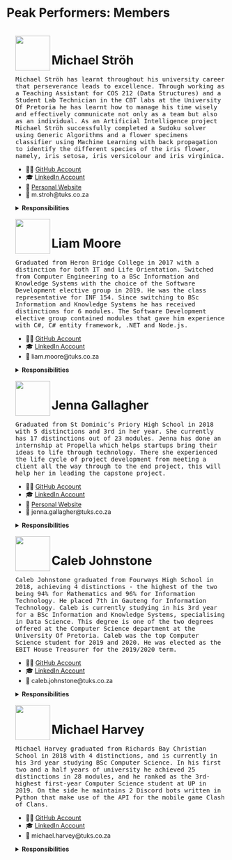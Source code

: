 # Peak Performers: Members

<div style="margin-left: 4%">

<br>
<img align="left" width="80" src="https://user-images.githubusercontent.com/39992590/136713416-05aa6fc3-717f-4b63-be63-18f50543022f.jpg">
<h1 style="font-size: 200%;" > Michael Ströh </h1>
<pre style="white-space: pre-wrap;">
Michael Ströh has learnt throughout his university career that perseverance leads to excellence. Through working as a Teaching Assistant for COS 212 (Data Structures) and a Student Lab Technician in the CBT labs at the University Of Pretoria he has learnt how to manage his time wisely and effectively communicate not only as a team but also as an individual. As an Artificial Intelligence project Michael Ströh successfully completed a Sudoku solver using Generic Algorithms and a flower specimens classifier using Machine Learning with back propagation to identify the different species of the iris flower, namely, iris setosa, iris versicolour and iris virginica.
</pre>
<ul>
  <li>👨‍💻 <a href="https://github.com/Michael-Stroh"> GitHub Account </a></li>
  <li>🎓 <a href="https://www.linkedin.com/in/stroh-michael/"> LinkedIn Account </a></li>
  <li>👋 <a href="https://michael-stroh.github.io/myCV/"> Personal Website </a></li>
  <li>📧 m.stroh@tuks.co.za</li>
</ul>
   <details>
       <summary><b> Responsibilities </b></summary>
       <pre>
 - GitHub Readme creation and maintenance.
 - Documentation: 
    - Coding Standards
    - Software Requirements Specification
    - Architecture Requirements and Design Specifications
    - Testing Policy
 - Backend:
    - GeoCode Subsystem
    - System Optimization
    - Events Subsystem
- Testing and researched frameworks:
    - Unit Testing
    - Integration Testing
    - Jmeter
    - Sonar    
    - Mockito        
</pre>
   </details>

<br>
<img align="left" width="80" src="https://user-images.githubusercontent.com/39992590/136713414-dda2cefb-7b9a-4d9f-aabc-19394d69e5cb.jpg">
<h1 style="font-size: 200%;" > Liam Moore </h1>
  <pre style="white-space: pre-wrap;">
Graduated from Heron Bridge College in 2017 with a distinction for both IT and Life Orientation. Switched from Computer Engineering to a BSc Information and Knowledge Systems with the choice of the Software Development elective group in 2019. He was the class representative for INF 154. Since switching to BSc Information and Knowledge Systems he has received distinctions for 6 modules. The Software Development elective group contained modules that gave him experience with C#, C# entity framework, .NET and Node.js.
</pre>
<ul>
  <li>👨‍💻 <a href="https://github.com/NitronBiohazard"> GitHub Account</a></li>
  <li>🎓 <a href="https://www.linkedin.com/in/liam-moore-410004210/"> LinkedIn  Account </a></li>
  <li>📧 liam.moore@tuks.co.za</li>
</ul>
   <details>
       <summary><b> Responsibilities </b></summary>
       <pre>
 - Documentation: 
    - Software Requirements Specification
    - Architecture Requirements and Design Specifications
 - Backend: 
    - Mission Subsystem
    - LeaderBoard Subsystem
    - Events Subsystem extension for Blockly
    - Collectable Subsystem and the design patterns (Decorator and Factory patterns)
 - Usability Testing: Conducting Usability Testing
</pre>
   </details>

<br>  
<img align="left" width="80" src="https://user-images.githubusercontent.com/39992590/136713405-9f0d8938-aa24-4b74-bc17-d3c9b4f6fa82.jpg">
<h1 style="font-size: 200%;" > Jenna Gallagher </h1>
<pre style="white-space: pre-wrap;">
Graduated from St Dominic’s Priory High School in 2018 with 5 distinctions and 3rd in her year. She currently has 17 distinctions out of 23 modules. Jenna has done an internship at Propella which helps startups bring their ideas to life through technology. There she experienced the life cycle of project development from meeting a client all the way through to the end project, this will help her in leading the capstone project.
</pre>
<ul>
  <li>👩‍💻 <a href="https://github.com/JennaLynGallagher/JennaLynGallagher"> GitHub Account </a></li>
  <li>🎓 <a href="https://www.linkedin.com/in/jenna-lyn-gallagher/"> LinkedIn  Account </a></li>
  <li>👋 <a href="https://jennalyngallagher.github.io/"> Personal Website </a></li>
  <li>📧 jenna.gallagher@tuks.co.za</li>
</ul>
   <details>
       <summary><b> Responsibilities </b></summary>
       <pre>
 - Documentation: 
    - Software Requirements Specification
    - Architecture Requirements and Design Specifications
    - User Manual
 - Frontend: 
    - Explore tabs Pages 
    - Events tabs Pages
    - Profile tabs Pages
    - Blockly Pages
    - QR Code Creation
 - Usability Testing: 
    - Colour Scheme Test.
    - Usability Test document.
</pre>
   </details>

<br>
<img align="left" width="80" src="https://user-images.githubusercontent.com/39992590/136713398-3c3662de-2dd3-4a5f-9fee-5862591f1c60.jpg">
<h1 style="font-size: 200%;" > Caleb Johnstone </h1>
  <pre style="white-space: pre-wrap;">
Caleb Johnstone graduated from Fourways High School in 2018, achieving 4 distinctions - the highest of the two being 94% for Mathematics and 96% for Information Technology. He placed 7th in Gauteng for Information Technology. Caleb is currently studying in his 3rd year for a BSc Information and Knowledge Systems, specialising in Data Science. This degree is one of the two degrees offered at the Computer Science department at the University Of Pretoria. Caleb was the top Computer Science student for 2019 and 2020. He was elected as the EBIT House Treasurer for the 2019/2020 term.
</pre>
<ul>
  <li>👨‍💻 <a href="https://github.com/CalebJohnstone"> GitHub Account</a></li>
  <li>🎓 <a href="https://www.linkedin.com/in/caleb-johnstone-94368a132/"> LinkedIn  Account </a></li>
  <li>📧 caleb.johnstone@tuks.co.za</li>
</ul>
   <details>
       <summary><b> Responsibilities </b></summary>
       <pre>
 - Documentation: 
    - Software Requirements Specification
    - Architecture Requirements and Design Specifications
    - User Manual
 - Backend: 
    - User Subsystem 
    - Leaderboard Subsystem
    - Blockly Events
    - Mission Subsystem
    - Collectable Subsystem           
</pre>
   </details>

<br>
<img align="left" width="80" src="https://user-images.githubusercontent.com/39992590/136713394-0993c9b5-fd2e-467d-a511-c4c1d9fc3e4e.jpg">
<h1 style="font-size: 200%;" > Michael Harvey </h1>
<pre style="white-space: pre-wrap;">
Michael Harvey graduated from Richards Bay Christian School in 2018 with 4 distinctions, and is currently in his 3rd year studying BSc Computer Science. In his first two and a half years of university he achieved 25 distinctions in 28 modules, and he ranked as the 3rd-highest first-year Computer Science student at UP in 2019. On the side he maintains 2 Discord bots written in Python that make use of the API for the mobile game Clash of Clans.
</pre>
<ul>
  <li>👨‍💻 <a href="https://github.com/MichaelJHarvey"> GitHub Account</a></li>
  <li>🎓 <a href="https://www.linkedin.com/in/michaelharvey-123/"> LinkedIn  Account </a></li>
  <li>📧 michael.harvey@tuks.co.za</li>
</ul>
   <details>
       <summary><b> Responsibilities </b></summary>
       <pre>
 - Frontend:
    - Adaptive Layout
    - Augmented Reality
    - Blockly Integration
    - Collections Tab Pages
    - QR Code Creation/Scanning
    - Profile Tab Pages
 - Automation:
    - Android APK Build
    - Deployment
    - Swagger Client Generation
 - Documentation: 
    - Software Requirements Specification
    - Architecture Requirements and Design Specifications
    - Technical Installation Manual
 - Backend: Events Subsystem
 - Keycloak Integration
 - Server Management
 - GitHub Pages Setup
</pre>
   </details>
</div>

